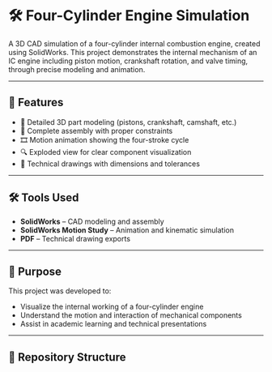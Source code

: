 # 🛠️ Four-Cylinder Engine Simulation

A 3D CAD simulation of a four-cylinder internal combustion engine, created using SolidWorks. This project demonstrates the internal mechanism of an IC engine including piston motion, crankshaft rotation, and valve timing, through precise modeling and animation.

---

## 📌 Features

- 🔧 Detailed 3D part modeling (pistons, crankshaft, camshaft, etc.)
- 🧩 Complete assembly with proper constraints
- 🎞️ Motion animation showing the four-stroke cycle
- 🔍 Exploded view for clear component visualization
- 📐 Technical drawings with dimensions and tolerances

---

## 🛠️ Tools Used

- **SolidWorks** – CAD modeling and assembly
- **SolidWorks Motion Study** – Animation and kinematic simulation
- **PDF** – Technical drawing exports

---

## 🎯 Purpose

This project was developed to:
- Visualize the internal working of a four-cylinder engine
- Understand the motion and interaction of mechanical components
- Assist in academic learning and technical presentations

---

## 📂 Repository Structure


